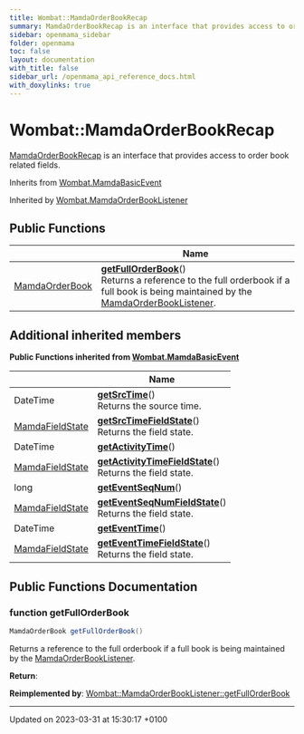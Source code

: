 ```yaml
---
title: Wombat::MamdaOrderBookRecap
summary: MamdaOrderBookRecap is an interface that provides access to order book related fields. 
sidebar: openmama_sidebar
folder: openmama
toc: false
layout: documentation
with_title: false
sidebar_url: /openmama_api_reference_docs.html
with_doxylinks: true
---
```


# Wombat::MamdaOrderBookRecap



[MamdaOrderBookRecap]() is an interface that provides access to order book related fields. 

Inherits from [Wombat.MamdaBasicEvent](interfaceWombat_1_1MamdaBasicEvent.html)

Inherited by [Wombat.MamdaOrderBookListener](classWombat_1_1MamdaOrderBookListener.html)

## Public Functions

|                | Name           |
| -------------- | -------------- |
| [MamdaOrderBook](classWombat_1_1MamdaOrderBook.html) | **[getFullOrderBook](interfaceWombat_1_1MamdaOrderBookRecap.html#function-getfullorderbook)**()<br>Returns a reference to the full orderbook if a full book is being maintained by the [MamdaOrderBookListener](classWombat_1_1MamdaOrderBookListener.html).  |

## Additional inherited members

**Public Functions inherited from [Wombat.MamdaBasicEvent](interfaceWombat_1_1MamdaBasicEvent.html)**

|                | Name           |
| -------------- | -------------- |
| DateTime | **[getSrcTime](interfaceWombat_1_1MamdaBasicEvent.html#function-getsrctime)**()<br>Returns the source time.  |
| [MamdaFieldState](namespaceWombat.html#enum-mamdafieldstate) | **[getSrcTimeFieldState](interfaceWombat_1_1MamdaBasicEvent.html#function-getsrctimefieldstate)**()<br>Returns the field state.  |
| DateTime | **[getActivityTime](interfaceWombat_1_1MamdaBasicEvent.html#function-getactivitytime)**() |
| [MamdaFieldState](namespaceWombat.html#enum-mamdafieldstate) | **[getActivityTimeFieldState](interfaceWombat_1_1MamdaBasicEvent.html#function-getactivitytimefieldstate)**()<br>Returns the field state.  |
| long | **[getEventSeqNum](interfaceWombat_1_1MamdaBasicEvent.html#function-geteventseqnum)**() |
| [MamdaFieldState](namespaceWombat.html#enum-mamdafieldstate) | **[getEventSeqNumFieldState](interfaceWombat_1_1MamdaBasicEvent.html#function-geteventseqnumfieldstate)**()<br>Returns the field state.  |
| DateTime | **[getEventTime](interfaceWombat_1_1MamdaBasicEvent.html#function-geteventtime)**() |
| [MamdaFieldState](namespaceWombat.html#enum-mamdafieldstate) | **[getEventTimeFieldState](interfaceWombat_1_1MamdaBasicEvent.html#function-geteventtimefieldstate)**()<br>Returns the field state.  |


## Public Functions Documentation

### function getFullOrderBook

```csharp
MamdaOrderBook getFullOrderBook()
```

Returns a reference to the full orderbook if a full book is being maintained by the [MamdaOrderBookListener](classWombat_1_1MamdaOrderBookListener.html). 

**Return**: 

**Reimplemented by**: [Wombat::MamdaOrderBookListener::getFullOrderBook](classWombat_1_1MamdaOrderBookListener.html#function-getfullorderbook)


-------------------------------

Updated on 2023-03-31 at 15:30:17 +0100